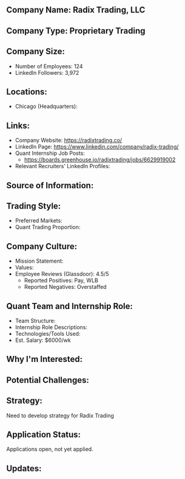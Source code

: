 ## Company Name: Radix Trading, LLC

## Company Type: Proprietary Trading

## Company Size:
- Number of Employees: 124
- LinkedIn Followers: 3,972

## Locations:
- Chicago (Headquarters): 

## Links:
- Company Website: https://radixtrading.co/
- LinkedIn Page: https://www.linkedin.com/company/radix-trading/
- Quant Internship Job Posts: 
  - https://boards.greenhouse.io/radixtrading/jobs/6629919002
- Relevant Recruiters' LinkedIn Profiles: 

## Source of Information:

## Trading Style:
- Preferred Markets: 
- Quant Trading Proportion: 

## Company Culture:
- Mission Statement: 
- Values: 
- Employee Reviews (Glassdoor): 4.5/5
  - Reported Positives: Pay, WLB
  - Reported Negatives: Overstaffed

## Quant Team and Internship Role:
- Team Structure: 
- Internship Role Descriptions: 
- Technologies/Tools Used: 
- Est. Salary: $6000/wk

## Why I'm Interested:

## Potential Challenges: 

## Strategy:
Need to develop strategy for Radix Trading

## Application Status:
Applications open, not yet applied.

## Updates:
